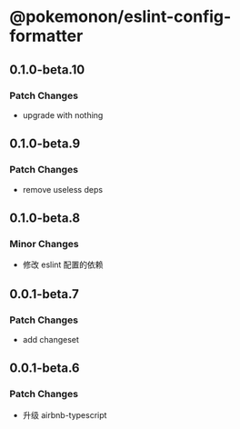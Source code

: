 # @pokemonon/eslint-config-formatter

## 0.1.0-beta.10

### Patch Changes

- upgrade with nothing

## 0.1.0-beta.9

### Patch Changes

- remove useless deps

## 0.1.0-beta.8

### Minor Changes

- 修改 eslint 配置的依赖

## 0.0.1-beta.7

### Patch Changes

- add changeset

## 0.0.1-beta.6

### Patch Changes

- 升级 airbnb-typescript
